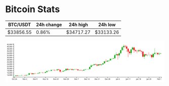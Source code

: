 # Bitcoin Stats

BTC/USDT|24h change|24h high|24h low|
|---|---|---|---|
|$33856.55|0.86%|$34717.27|$33133.26|

<img src="./chart.svg">
